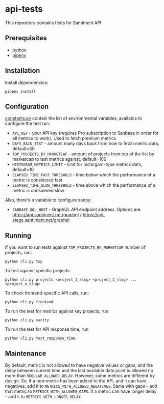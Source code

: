 # api-tests

This repository contains tests for Santiment API

## Prerequisites

* python
* [pipenv](https://github.com/pypa/pipenv#installation)

## Installation

Install dependencies:

    pipenv install

## Configuration

[constants.py](/constants.py) contain the list of environmental variables, available to configure the test run:


* `API_KEY` - your API key (requires Pro subscription to Sanbase in order for all metrics to work). Used to fetch premium metrics
* `DAYS_BACK_TEST` - amount many days back from now to fetch metric data, default=30
* `TOP_PROJECTS_BY_MARKETCAP` - amount of projects from top of the list by marketcap to test metrics against, default=100
* `HISTOGRAM_METRICS_LIMIT` - limit for historgam-type metrics data, default=10
* `ELAPSED_TIME_FAST_THRESHOLD` - time below which the performance of a metric is considered fast
* `ELAPSED_TIME_SLOW_THRESHOLD` - time above which the performance of a metric is considered slow

Also, there's a variable to configure sanpy:

* `SANBASE_GQL_HOST` - GraphQL API endpoint address. Options are:
https://api.santiment.net/graphql / https://api-stage.santiment.net/graphql

## Running

If you want to run tests against `TOP_PROJECTS_BY_MARKETCAP` number of projects, run:

```
python cli.py top
```

To test against specific projects:

```
python cli.py projects <project_1_slug> <project_2_slug> ... <project_n_slug>
```

To check frontend-specific API calls, run:

```
python cli.py frontend
```

To run the test for metrics against key projects, run:

```
python cli.py sanity
```

To run the test for API response time, run:

```
python cli.py test_response_time
```

## Maintenance
By default, metric is not allowed to have negative values or gaps, and the delay between current time and the last available data point is allowed no more than `REGULAR_ALLOWED_DELAY`. 
However, some metrics are different by design. So, if a new metric has been added to the API, and it can have negatives, add it to `METRICS_WITH_ALLOWED_NEGATIVES`.
Same with gaps - add that metric to `METRICS_WITH_ALLOWED_GAPS`.
If a metric can have longer delay - add it to `METRICS_WITH_LONGER_DELAY`.
